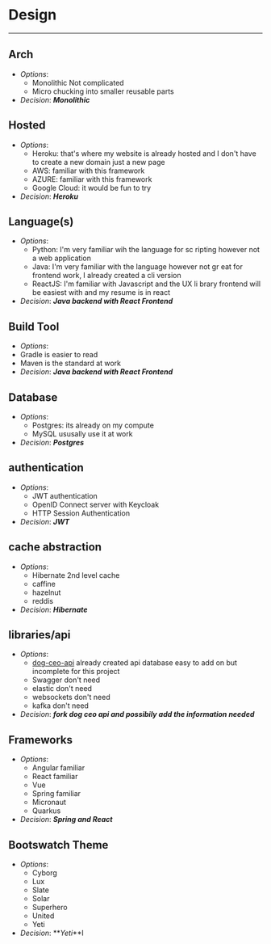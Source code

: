 # Design

---

## Arch

- _Options_:
  - Monolithic Not complicated
  - Micro chucking into smaller reusable parts
- _Decision_: **_Monolithic_**

## Hosted

- _Options_:
  - Heroku: that's where my website is already hosted and I don't have to create a new domain just a new page
  - AWS: familiar with this framework
  - AZURE: familiar with this framework
  - Google Cloud: it would be fun to try
- _Decision_: **_Heroku_**

## Language(s)

- _Options_:
  - Python: I'm very familiar wih the language for sc ripting however not a web application
  - Java: I'm very familiar with the language however not gr eat for frontend work, I already created a cli version
  - ReactJS: I'm familiar with Javascript and the UX li brary frontend will be easiest with and my resume is in react
- _Decision_: **_Java backend with React Frontend_**

## Build Tool

- _Options_:
- Gradle is easier to read
- Maven is the standard at work
- _Decision_: **_Java backend with React Frontend_**

## Database

- _Options_:
  - Postgres: its already on my compute
  - MySQL ususally use it at work
- _Decision_: **_Postgres_**

## authentication

- _Options_:
  - JWT authentication
  - OpenID Connect server with Keycloak
  - HTTP Session Authentication
- _Decision_: **_JWT_**

## cache abstraction

- _Options_:
  - Hibernate 2nd level cache
  - caffine
  - hazelnut
  - reddis
- _Decision_: **_Hibernate_**

## libraries/api

- _Options_:
  - [dog-ceo-api](https://github.com/ElliottLandsborough/dog-ceo-api) already created api database easy to add on but incomplete for this project
  - Swagger don't need
  - elastic don't need
  - websockets don't need
  - kafka don't need
- _Decision_: **_fork dog ceo api and possibily add the information needed_**

## Frameworks

- _Options_:
  - Angular familiar
  - React familiar
  - Vue
  - Spring familiar
  - Micronaut
  - Quarkus
- _Decision_: **_Spring and React_**

## Bootswatch Theme

- _Options_:
  - Cyborg
  - Lux
  - Slate
  - Solar
  - Superhero
  - United
  - Yeti
- _Decision_: **_Yeti_**I
